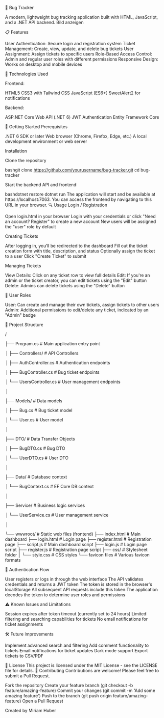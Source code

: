 🐞 Bug Tracker

A modern, lightweight bug tracking application built with HTML, JavaScript, and a .NET API backend.
Bild anzeigen

📋 Features

User Authentication: Secure login and registration system
Ticket Management: Create, view, update, and delete bug tickets
User Assignment: Assign tickets to specific users
Role-Based Access Control: Admin and regular user roles with different permissions
Responsive Design: Works on desktop and mobile devices

🔧 Technologies Used

Frontend:

HTML5
CSS3 with Tailwind CSS
JavaScript (ES6+)
SweetAlert2 for notifications


Backend:

ASP.NET Core Web API (.NET 6)
JWT Authentication
Entity Framework Core



🚀 Getting Started
Prerequisites

.NET 6 SDK or later
Web browser (Chrome, Firefox, Edge, etc.)
A local development environment or web server

Installation

Clone the repository

bashgit clone https://github.com/yourusername/bug-tracker.git
cd bug-tracker

Start the backend API and frontend

bashdotnet restore
dotnet run
The application will start and be available at https://localhost:7063.
You can access the frontend by navigating to this URL in your browser.
🔍 Usage
Login / Registration

Open login.html in your browser
Login with your credentials or click "Need an account? Register" to create a new account
New users will be assigned the "user" role by default

Creating Tickets

After logging in, you'll be redirected to the dashboard
Fill out the ticket creation form with title, description, and status
Optionally assign the ticket to a user
Click "Create Ticket" to submit

Managing Tickets

View Details: Click on any ticket row to view full details
Edit: If you're an admin or the ticket creator, you can edit tickets using the "Edit" button
Delete: Admins can delete tickets using the "Delete" button

👥 User Roles

User: Can create and manage their own tickets, assign tickets to other users
Admin: Additional permissions to edit/delete any ticket, indicated by an "Admin" badge

📁 Project Structure

/

├── Program.cs              # Main application entry point

│
├── Controllers/            # API Controllers

│   ├── AuthController.cs   # Authentication endpoints

│   ├── BugController.cs    # Bug ticket endpoints

│   └── UsersController.cs  # User management endpoints

│

├── Models/                 # Data models

│   ├── Bug.cs              # Bug ticket model

│   └── User.cs             # User model

│

├── DTO/                    # Data Transfer Objects

│   ├── BugDTO.cs           # Bug DTO

│   └── UserDTO.cs          # User DTO

│

├── Data/                   # Database context

│   └── BugContext.cs       # EF Core DB context

│

├── Service/               # Business logic services

│   └── UserService.cs      # User management service

│

└── wwwroot/                # Static web files (frontend)
    ├── index.html          # Main dashboard
    ├── login.html          # Login page
    ├── register.html       # Registration page
    ├── script.js           # Main dashboard script
    ├── login.js            # Login page script
    ├── register.js         # Registration page script
    ├── css/                # Stylesheet folder
    │   └── style.css       # CSS styles
    └── favicon files       # Various favicon formats
    
🔐 Authentication Flow

User registers or logs in through the web interface
The API validates credentials and returns a JWT token
The token is stored in the browser's localStorage
All subsequent API requests include this token
The application decodes the token to determine user roles and permissions

⚠️ Known Issues and Limitations

Session expires after token timeout (currently set to 24 hours)
Limited filtering and searching capabilities for tickets
No email notifications for ticket assignments

🛠️ Future Improvements

 Implement advanced search and filtering
 Add comment functionality to tickets
 Email notifications for ticket updates
 Dark mode support
 Export tickets to CSV/PDF

📄 License
This project is licensed under the MIT License - see the LICENSE file for details.
🤝 Contributing
Contributions are welcome! Please feel free to submit a Pull Request.

Fork the repository
Create your feature branch (git checkout -b feature/amazing-feature)
Commit your changes (git commit -m 'Add some amazing feature')
Push to the branch (git push origin feature/amazing-feature)
Open a Pull Request


Created by Miriam Huber

